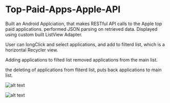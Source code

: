 # Top-Paid-Apps-Apple-API 

Built an Android Applciation, that makes RESTful API calls to the Apple top paid applications. performed JSON parsing on retrieved data. Displayed using custom built ListView Adapter. 

User can longClick and select applications, and add to filterd list, which is a horizontal Recycler view. 

Adding applications to filted list removed applications from the main list. 

the deleting of applications from fliterd list, puts back applications to main list. 



 ![alt text](https://raw.githubusercontent.com/harshkv/Top-Paid-Apps-Apple-API-/master/s1.png)
 
  ![alt text](https://raw.githubusercontent.com/harshkv/Top-Paid-Apps-Apple-API-/master/s2.png)

